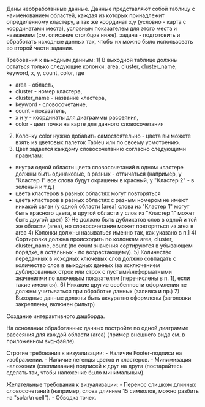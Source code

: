 Даны необработанные данные. Данные представляют собой таблицу с наименованием областей, каждая из которых принадлежит 
определенному кластеру, а так же координат x,y (условно - карта с координатами места), условным показателем для этого места
и названием (см. описание столбцов ниже).
задача - подготовить и обработать исходные данных так, чтобы их можно было использовать во второй части задания.

Требования к выходным данным:
    1) В выходной таблице должны остаться только следующие колонки:
area, cluster, cluster_name, keyword, x, y, count, color, где
*	 area - область,
*	 cluster - номер кластера,
*	 cluster_name - название кластера,
*	 keyword - словосочетание,
*	 count - показатель,
*	 x и y - координаты для диаграммы рассеяния,
*	 color - цвет точки на карте для данного словосочетания

2) Колонку color нужно добавить самостоятельно - цвета вы можете взять из цветовых палеток Tableu или по своему усмотрению.
3) Цвет задается каждому словосочетанию согласно следующими правилам:
*	внутри одной области цвета словосочетаний в одном кластере должны быть одинаковые, в разных - отличаться (например, у "Кластер 1" все слова будут окрашены в красный, у "Кластер 2" - в зеленый и т.д.)
*	цвета кластеров в разных областях могут повторяться
*	цвета кластеров в разных областях с разным номером не имеют никакой связи (у одной области [area] слова из "Кластер 1" могут быть красного цвета, в другой области у слов из "Кластер 1" может быть другой цвет)
    3) Не должно быть дубликатов слов в одной и той же области (area), но словосочетание может повторяться из area в area
    4) Колонки должны называться именно так, как указано в п.1
    4) Сортировка должна происходить по колонкам area, cluster, cluster_name, count (по count значения сортируются в убывающем порядке, в остальных - по возрастающему).
    5) Количество переданных в исходных ключевых слов должно совпадать с количество слов в выходных данных (за исключением дублированных строк или строк с пустыми\неформатными значениями по ключевым показателям [перечислены в п. 1], если такие имеются).
    6) Никакие другие особенности оформления не должны учитываться при обработке данных (заливка и пр.)
    7) Выходные данные должны быть аккуратно оформлены (заголовки закреплены, включен фильтр)

Создание интерактивного дашборда.

На основании обработанных данных постройте по одной диаграмме рассеяния для каждой области (area) (пример внешнего вида см. в приложенном svg-файле).

Строгие требования к визуализации:
    - Наличие Footer-подписи на изображении.
    - Наличие легенды цветов и кластеров.
    - Минимизация наложения (слепливания) подписей к друг на друга (постарайтесь сделать так, чтобы наложение было минимальным).

Желательные требования к визуализации:
    - Перенос слишком длинных словосочетаний (например, слова длиннее 15 символов, можно разбить на "solar\n cell").
    - Обводка точек.

